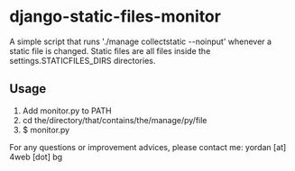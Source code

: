 django-static-files-monitor
===========================

A simple script that runs './manage collectstatic --noinput' whenever a static file is changed. Static files are all files inside the settings.STATICFILES_DIRS directories.  

Usage
-----
1. Add monitor.py to PATH  
2. cd the/directory/that/contains/the/manage/py/file
3. $ monitor.py  
  
For any questions or improvement advices, please contact me: yordan [at] 4web [dot] bg
